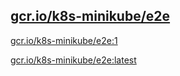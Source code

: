 
[gcr.io/k8s-minikube/e2e](https://hub.docker.com/r/anjia0532/k8s-minikube.e2e/tags/)
-----


[gcr.io/k8s-minikube/e2e:1](https://hub.docker.com/r/anjia0532/k8s-minikube.e2e/tags/)


[gcr.io/k8s-minikube/e2e:latest](https://hub.docker.com/r/anjia0532/k8s-minikube.e2e/tags/)


